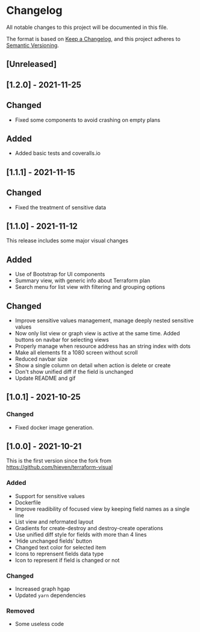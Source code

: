 # Changelog
All notable changes to this project will be documented in this file.

The format is based on [Keep a Changelog](https://keepachangelog.com/en/1.0.0/),
and this project adheres to [Semantic Versioning](https://semver.org/spec/v2.0.0.html).

## [Unreleased]

## [1.2.0] - 2021-11-25

## Changed
- Fixed some components to avoid crashing on empty plans

## Added
- Added basic tests and coveralls.io

## [1.1.1] - 2021-11-15

## Changed
- Fixed the treatment of sensitive data

## [1.1.0] - 2021-11-12
This release includes some major visual changes

## Added
- Use of Bootstrap for UI components
- Summary view, with generic info about Terraform plan
- Search menu for list view with filtering and grouping options

## Changed
- Improve sensitive values management, manage deeply nested sensitive values
- Now only list view or graph view is active at the same time. Added buttons on navbar for selecting views
- Properly manage when resource address has an string index with dots
- Make all elements fit a 1080 screen without scroll
- Reduced navbar size
- Show a single column on detail when action is delete or create
- Don't show unified diff if the field is unchanged
- Update README and gif

## [1.0.1] - 2021-10-25

### Changed
- Fixed docker image generation.

## [1.0.0] - 2021-10-21
This is the first version since the fork from https://github.com/hieven/terraform-visual

### Added
- Support for sensitive values
- Dockerfile
- Improve readibility of focused view by keeping field names as a single line
- List view and reformated layout
- Gradients for create-destroy and destroy-create operations
- Use unified diff style for fields with more than 4 lines
- 'Hide unchanged fields' button
- Changed text color for selected item
- Icons to reprensent fields data type
- Icon to represent if field is changed or not

### Changed
- Increased graph hgap
- Updated `yarn` dependencies

### Removed
- Some useless code

